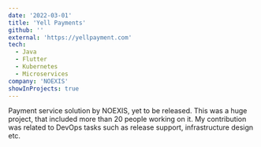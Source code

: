 ```yaml
---
date: '2022-03-01'
title: 'Yell Payments'
github: ''
external: 'https://yellpayment.com'
tech:
  - Java
  - Flutter
  - Kubernetes
  - Microservices
company: 'NOEXIS'
showInProjects: true
---
```


Payment service solution by NOEXIS, yet to be released.
This was a huge project, that included more than 20 people working on it.
My contribution was related to DevOps tasks such as release support, infrastructure design etc.
